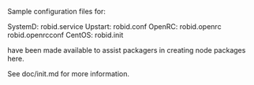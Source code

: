 Sample configuration files for:

SystemD: robid.service
Upstart: robid.conf
OpenRC:  robid.openrc
         robid.openrcconf
CentOS:  robid.init

have been made available to assist packagers in creating node packages here.

See doc/init.md for more information.
